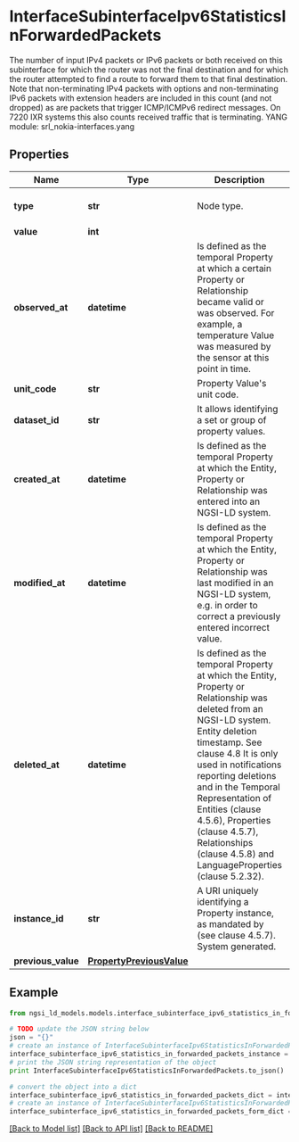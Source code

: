 # InterfaceSubinterfaceIpv6StatisticsInForwardedPackets

The number of input IPv4 packets or IPv6 packets or both received on this subinterface for which the router was not the final destination and for which the router attempted to find a route to forward them to that final destination.  Note that non-terminating IPv4 packets with options and non-terminating IPv6 packets with extension headers are included in this count (and not dropped) as are packets that trigger ICMP/ICMPv6 redirect messages.  On 7220 IXR systems this also counts received traffic that is terminating.  YANG module: srl_nokia-interfaces.yang 

## Properties

Name | Type | Description | Notes
------------ | ------------- | ------------- | -------------
**type** | **str** | Node type.  | [optional] [default to 'Property']
**value** | **int** |  | 
**observed_at** | **datetime** | Is defined as the temporal Property at which a certain Property or Relationship became valid or was observed. For example, a temperature Value was measured by the sensor at this point in time.  | [optional] 
**unit_code** | **str** | Property Value&#39;s unit code.  | [optional] 
**dataset_id** | **str** | It allows identifying a set or group of property values.  | [optional] 
**created_at** | **datetime** | Is defined as the temporal Property at which the Entity, Property or Relationship was entered into an NGSI-LD system.  | [optional] [readonly] 
**modified_at** | **datetime** | Is defined as the temporal Property at which the Entity, Property or Relationship was last modified in an NGSI-LD system, e.g. in order to correct a previously entered incorrect value.  | [optional] [readonly] 
**deleted_at** | **datetime** | Is defined as the temporal Property at which the Entity, Property or Relationship was deleted from an NGSI-LD system.  Entity deletion timestamp. See clause 4.8 It is only used in notifications reporting deletions and in the Temporal Representation of Entities (clause 4.5.6), Properties (clause 4.5.7), Relationships (clause 4.5.8) and LanguageProperties (clause 5.2.32).  | [optional] [readonly] 
**instance_id** | **str** | A URI uniquely identifying a Property instance, as mandated by (see clause 4.5.7). System generated.  | [optional] [readonly] 
**previous_value** | [**PropertyPreviousValue**](PropertyPreviousValue.md) |  | [optional] 

## Example

```python
from ngsi_ld_models.models.interface_subinterface_ipv6_statistics_in_forwarded_packets import InterfaceSubinterfaceIpv6StatisticsInForwardedPackets

# TODO update the JSON string below
json = "{}"
# create an instance of InterfaceSubinterfaceIpv6StatisticsInForwardedPackets from a JSON string
interface_subinterface_ipv6_statistics_in_forwarded_packets_instance = InterfaceSubinterfaceIpv6StatisticsInForwardedPackets.from_json(json)
# print the JSON string representation of the object
print InterfaceSubinterfaceIpv6StatisticsInForwardedPackets.to_json()

# convert the object into a dict
interface_subinterface_ipv6_statistics_in_forwarded_packets_dict = interface_subinterface_ipv6_statistics_in_forwarded_packets_instance.to_dict()
# create an instance of InterfaceSubinterfaceIpv6StatisticsInForwardedPackets from a dict
interface_subinterface_ipv6_statistics_in_forwarded_packets_form_dict = interface_subinterface_ipv6_statistics_in_forwarded_packets.from_dict(interface_subinterface_ipv6_statistics_in_forwarded_packets_dict)
```
[[Back to Model list]](../README.md#documentation-for-models) [[Back to API list]](../README.md#documentation-for-api-endpoints) [[Back to README]](../README.md)


